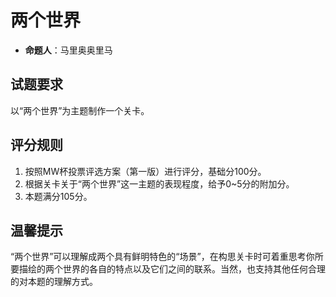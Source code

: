 # 两个世界

- **命题人**：马里奥奥里马

## 试题要求

以“两个世界”为主题制作一个关卡。

## 评分规则

1. 按照MW杯投票评选方案（第一版）进行评分，基础分100分。
2. 根据关卡关于“两个世界”这一主题的表现程度，给予0~5分的附加分。
3. 本题满分105分。

## 温馨提示

“两个世界”可以理解成两个具有鲜明特色的“场景”，在构思关卡时可着重思考你所要描绘的两个世界的各自的特点以及它们之间的联系。当然，也支持其他任何合理的对本题的理解方式。